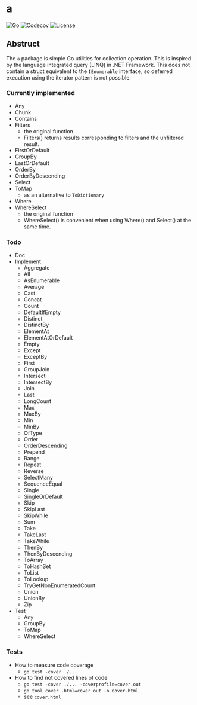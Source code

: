 # a

<!-- coverage color = red ＜ 65% ≦ yellow ＜ 85%　≦ green -->

![Go](https://img.shields.io/badge/-Go-76E1FE.svg?logo=go&style=plastic) 
![Codecov](https://img.shields.io/badge/coverage-74.2%-yellow) 
[![License](https://img.shields.io/badge/license-MIT-blue)](https://github.com/Moiterika/a/blob/main/LICENSE) 

## Abstruct

The `a` package is simple Go utilities for collection operation. 
This is inspired by the language integrated query (LINQ) in .NET Framework. 
This does not contain a struct equivalent to the `IEnumerable` interface, so deferred execution using the iterator pattern is not possible. 

### Currently implemented

- Any
- Chunk
- Contains
- Filters
  - the original function
  - Filters() returns results corresponding to filters and the unfiltered result.
- FirstOrDefault
- GroupBy
- LastOrDefault
- OrderBy
- OrderByDescending
- Select
- ToMap
  - as an alternative to `ToDictionary`
- Where
- WhereSelect
  - the original function
  - WhereSelect() is convenient when using Where() and Select() at the same time.

### Todo

- Doc
- Implement
  - Aggregate
  - All
  - AsEnumerable
  - Average
  - Cast
  - Concat
  - Count
  - DefaultIfEmpty
  - Distinct
  - DistinctBy
  - ElementAt
  - ElementAtOrDefault
  - Empty
  - Except
  - ExceptBy
  - First
  - GroupJoin
  - Intersect
  - IntersectBy
  - Join
  - Last
  - LongCount
  - Max
  - MaxBy
  - Min
  - MinBy
  - OfType
  - Order
  - OrderDescending
  - Prepend
  - Range
  - Repeat
  - Reverse
  - SelectMany
  - SequenceEqual
  - Single
  - SingleOrDefault
  - Skip
  - SkipLast
  - SkipWhile
  - Sum
  - Take
  - TakeLast
  - TakeWhile
  - ThenBy
  - ThenByDescending
  - ToArray
  - ToHashSet
  - ToList
  - ToLookup
  - TryGetNonEnumeratedCount
  - Union
  - UnionBy
  - Zip
- Test
  - Any
  - GroupBy
  - ToMap
  - WhereSelect

### Tests

- How to measure code coverage
  - `go test -cover ./...`
- How to find not covered lines of code
  - `go test -cover ./... -coverprofile=cover.out`
  - `go tool cover -html=cover.out -o cover.html`
  - see `cover.html`
